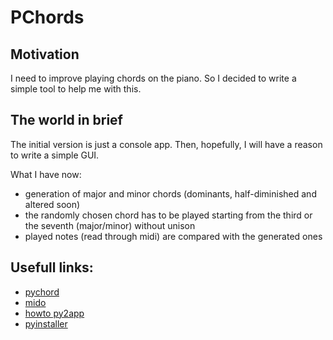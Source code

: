 # PChords

## Motivation

I need to improve playing chords on the piano. So I decided to write a simple tool to help me with this.

## The world in brief
The initial version is just a console app. Then, hopefully, I will have a reason to write a simple GUI.

What I have now:
* generation of major and minor chords (dominants, half-diminished and altered soon)
* the randomly chosen chord has to be played starting from the third or the seventh (major/minor) without unison
* played notes (read through midi) are compared with the generated ones 

## Usefull links:

* [pychord](https://github.com/yuma-m/pychord)
* [mido](https://github.com/mido/mido)
* [howto py2app](https://www.metachris.com/2015/11/create-standalone-mac-os-x-applications-with-python-and-py2app/)
* [pyinstaller](https://pyinstaller.org/)